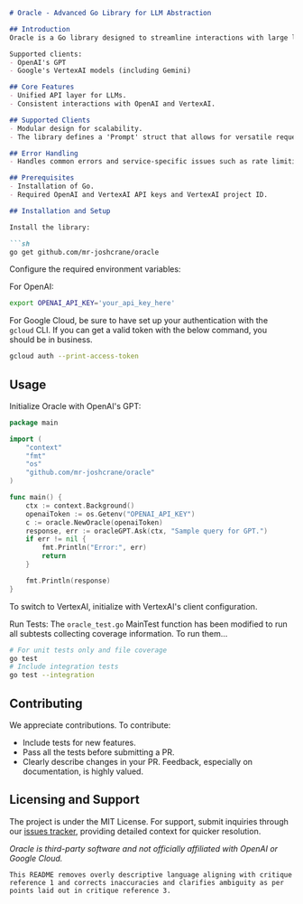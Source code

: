 ```markdown
# Oracle - Advanced Go Library for LLM Abstraction

## Introduction
Oracle is a Go library designed to streamline interactions with large language models (LLMs) by providing a unified API layer for different services.

Supported clients:
- OpenAI's GPT
- Google's VertexAI models (including Gemini)

## Core Features
- Unified API layer for LLMs.
- Consistent interactions with OpenAI and VertexAI.

## Supported Clients
- Modular design for scalability.
- The library defines a 'Prompt' struct that allows for versatile request generation, supporting text and image data.

## Error Handling
- Handles common errors and service-specific issues such as rate limiting and invalid requests.

## Prerequisites
- Installation of Go.
- Required OpenAI and VertexAI API keys and VertexAI project ID.

## Installation and Setup

Install the library:

```sh
go get github.com/mr-joshcrane/oracle
```

Configure the required environment variables:

For OpenAI:

```sh
export OPENAI_API_KEY='your_api_key_here'
```

For Google Cloud, be sure to have set up your authentication with the `gcloud`
CLI. If you can get a valid token with the below command, you should be in
business.

```sh
gcloud auth --print-access-token
```

## Usage

Initialize Oracle with OpenAI's GPT:

```go
package main

import (
    "context"
    "fmt"
    "os"
    "github.com/mr-joshcrane/oracle"
)

func main() {
    ctx := context.Background()
    openaiToken := os.Getenv("OPENAI_API_KEY")
    c := oracle.NewOracle(openaiToken)
    response, err := oracleGPT.Ask(ctx, "Sample query for GPT.")
    if err != nil {
        fmt.Println("Error:", err)
        return
    }

    fmt.Println(response)
}
```

To switch to VertexAI, initialize with VertexAI's client configuration.

Run Tests:
The `oracle_test.go` MainTest function has been modified to run all subtests
collecting coverage information. To run them...

```sh
# For unit tests only and file coverage
go test 
# Include integration tests
go test --integration
```

## Contributing
We appreciate contributions. To contribute:
- Include tests for new features.
- Pass all the tests before submitting a PR.
- Clearly describe changes in your PR.
Feedback, especially on documentation, is highly valued.

## Licensing and Support
The project is under the MIT License. For support, submit inquiries through our [issues tracker](https://github.com/mr-joshcrane/oracle/issues), providing detailed context for quicker resolution.

*Oracle is third-party software and not officially affiliated with OpenAI or Google Cloud.*
```
This README removes overly descriptive language aligning with critique reference 1 and corrects inaccuracies and clarifies ambiguity as per points laid out in critique reference 3.
